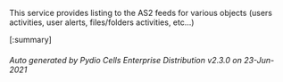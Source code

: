 






This service provides listing to the AS2 feeds for various objects (users activities, user alerts, files/folders activities, etc...)

[:summary]

###### Auto generated by Pydio Cells Enterprise Distribution v2.3.0 on 23-Jun-2021
